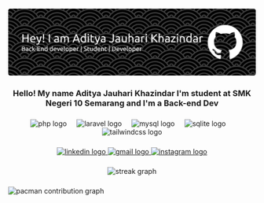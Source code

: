 ![Aditya Banner](img/github-header-banner.png)

<h3 align="center">Hello! My name Aditya Jauhari Khazindar I'm student at SMK Negeri 10 Semarang and I'm a Back-end Dev</h3>

###

<div align="center">
  <img src="https://cdn.jsdelivr.net/gh/devicons/devicon/icons/php/php-original.svg" height="60" alt="php logo"  />
  <img width="12" />
  <img src="https://cdn.jsdelivr.net/gh/devicons/devicon/icons/laravel/laravel-original.svg" height="60" alt="laravel logo"  />
  <img width="12" />
  <img src="https://cdn.jsdelivr.net/gh/devicons/devicon/icons/mysql/mysql-original.svg" height="60" alt="mysql logo"  />
  <img width="12" />
  <img src="https://cdn.jsdelivr.net/gh/devicons/devicon/icons/sqlite/sqlite-original.svg" height="60" alt="sqlite logo"  />
  <img width="12" />
  <img src="https://cdn.jsdelivr.net/gh/devicons/devicon/icons/tailwindcss/tailwindcss-original-wordmark.svg" height="60" alt="tailwindcss logo"  />
</div>

###

<div align="center">
  <a href="https://img.shields.io/badge/LinkedIn-%230077B5.svg?logo=linkedin&logoColor=white)](https://linkedin.com/in/3_Aditya-Jauhari-Khazindar" target="_blank">
    <img src="https://img.shields.io/static/v1?message=LinkedIn&logo=linkedin&label=&color=0077B5&logoColor=white&labelColor=&style=for-the-badge" height="25" alt="linkedin logo"  />
  </a>
  <a href="mailto:aditkazindar@gmail.com" target="_blank">
    <img src="https://img.shields.io/static/v1?message=Gmail&logo=gmail&label=&color=D14836&logoColor=white&labelColor=&style=for-the-badge" height="25" alt="gmail logo"  />
  </a>
  <a href="https://instagram.com/@zigoatc1" target="_blank">
    <img src="https://img.shields.io/static/v1?message=Instagram&logo=instagram&label=&color=E4405F&logoColor=white&labelColor=&style=for-the-badge" height="25" alt="instagram logo"  />
  </a>
</div>

###

<div align="center">
  <img src="https://streak-stats.demolab.com?user=Aditya-xrpl3&locale=en&mode=daily&theme=dracula&hide_border=false&border_radius=5&order=3" height="150" alt="streak graph"  />
</div>

###

<picture>
  <source media="(prefers-color-scheme: dark)" srcset="https://raw.githubusercontent.com/Aditya-xrpl3/Aditya-xrpl3/output/pacman-contribution-graph-dark.svg">
  <source media="(prefers-color-scheme: light)" srcset="https://raw.githubusercontent.com/Aditya-xrpl3/Aditya-xrpl3/output/pacman-contribution-graph.svg">
  <img alt="pacman contribution graph" src="https://raw.githubusercontent.com/Aditya-xrpl3/Aditya-xrpl3/output/pacman-contribution-graph.svg">
</picture>

###